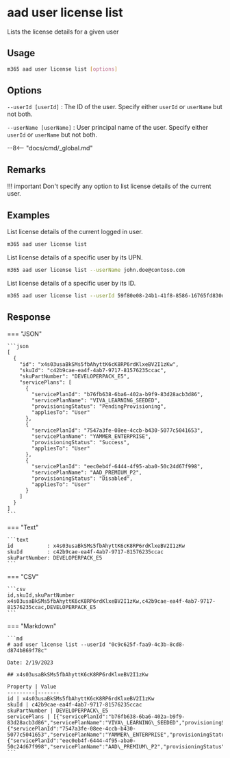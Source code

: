 # aad user license list

Lists the license details for a given user

## Usage

```sh
m365 aad user license list [options]
```

## Options

`--userId [userId]`
: The ID of the user. Specify either `userId` or `userName` but not both.

`--userName [userName]`
: User principal name of the user. Specify either `userId` or `userName` but not both.

--8<-- "docs/cmd/_global.md"

## Remarks

!!! important
    Don't specify any option to list license details of the current user.

## Examples

List license details of the current logged in user.

```sh
m365 aad user license list
```

List license details of a specific user by its UPN.

```sh
m365 aad user license list --userName john.doe@contoso.com
```

List license details of a specific user by its ID.

```sh
m365 aad user license list --userId 59f80e08-24b1-41f8-8586-16765fd830d3
```

## Response

=== "JSON"

    ```json
    [
      {
        "id": "x4s03usaBkSMs5fbAhyttK6cK8RP6rdKlxeBV2I1zKw",
        "skuId": "c42b9cae-ea4f-4ab7-9717-81576235ccac",
        "skuPartNumber": "DEVELOPERPACK_E5",
        "servicePlans": [
          {
            "servicePlanId": "b76fb638-6ba6-402a-b9f9-83d28acb3d86",
            "servicePlanName": "VIVA_LEARNING_SEEDED",
            "provisioningStatus": "PendingProvisioning",
            "appliesTo": "User"
          },
          {
            "servicePlanId": "7547a3fe-08ee-4ccb-b430-5077c5041653",
            "servicePlanName": "YAMMER_ENTERPRISE",
            "provisioningStatus": "Success",
            "appliesTo": "User"
          },
          {
            "servicePlanId": "eec0eb4f-6444-4f95-aba0-50c24d67f998",
            "servicePlanName": "AAD_PREMIUM_P2",
            "provisioningStatus": "Disabled",
            "appliesTo": "User"
          }
        ]
      }
    ]
    ```

=== "Text"

    ```text
    id           : x4s03usaBkSMs5fbAhyttK6cK8RP6rdKlxeBV2I1zKw
    skuId        : c42b9cae-ea4f-4ab7-9717-81576235ccac
    skuPartNumber: DEVELOPERPACK_E5
    ```

=== "CSV"

    ```csv
    id,skuId,skuPartNumber
    x4s03usaBkSMs5fbAhyttK6cK8RP6rdKlxeBV2I1zKw,c42b9cae-ea4f-4ab7-9717-81576235ccac,DEVELOPERPACK_E5
    ```

=== "Markdown"

    ```md
    # aad user license list --userId "0c9c625f-faa9-4c3b-8cd8-d874b869f78c"

    Date: 2/19/2023

    ## x4s03usaBkSMs5fbAhyttK6cK8RP6rdKlxeBV2I1zKw

    Property | Value
    ---------|-------
    id | x4s03usaBkSMs5fbAhyttK6cK8RP6rdKlxeBV2I1zKw
    skuId | c42b9cae-ea4f-4ab7-9717-81576235ccac
    skuPartNumber | DEVELOPERPACK\_E5
    servicePlans | [{"servicePlanId":"b76fb638-6ba6-402a-b9f9-83d28acb3d86","servicePlanName":"VIVA\_LEARNING\_SEEDED","provisioningStatus":"PendingProvisioning","appliesTo":"User"},{"servicePlanId":"7547a3fe-08ee-4ccb-b430-5077c5041653","servicePlanName":"YAMMER\_ENTERPRISE","provisioningStatus":"Success","appliesTo":"User"},{"servicePlanId":"eec0eb4f-6444-4f95-aba0-50c24d67f998","servicePlanName":"AAD\_PREMIUM\_P2","provisioningStatus":"Disabled","appliesTo":"User"}]
    ```
